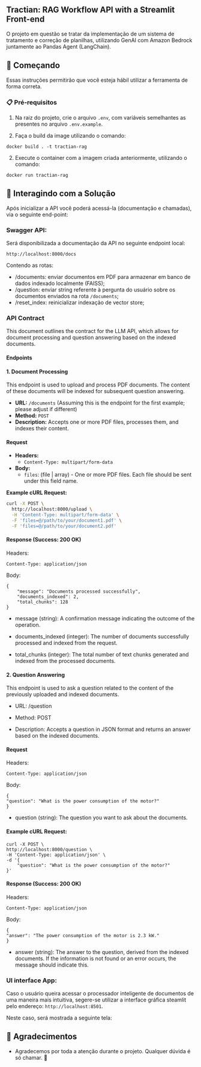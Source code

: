## Tractian: RAG Workflow API with a Streamlit Front-end

O projeto em questão se tratar da implementação de um sistema de tratamento e correção de planilhas, utilizando GenAI com Amazon Bedrock juntamente ao Pandas Agent (LangChain).

## 🚀 Começando

Essas instruções permitirão que você esteja hábil utilizar a ferramenta de forma correta. 

### 📋 Pré-requisitos

1. Na raiz do projeto, crie o arquivo ```.env```, com variáveis semelhantes as presentes no arquivo ```.env.example```.

2. Faça o build da image utilizando o comando:

```shell
docker build . -t tractian-rag
```

2. Execute o container com a imagem criada anteriormente, utilizando o comando:

```shell
docker run tractian-rag
```


## 🔩 Interagindo com a Solução

Após inicializar a API você poderá acessá-la (documentação e chamadas), via o seguinte end-point:

### Swagger API:

Será disponibilizada a documentação da API no seguinte endpoint local:
```
http://localhost:8000/docs
```
Contendo as rotas:
- /documents: enviar documentos em PDF para armazenar em banco de dados indexado localmente (FAISS);
- /question: enviar string referente à pergunta do usuário sobre os documentos enviados na rota ```/documents```;
- /reset_index: reinicializar indexação de vector store;


### API Contract

This document outlines the contract for the LLM API, which allows for document processing and question answering based on the indexed documents.

#### Endpoints

#### 1. Document Processing

This endpoint is used to upload and process PDF documents. The content of these documents will be indexed for subsequent question answering.

* **URL:** `/documents` (Assuming this is the endpoint for the first example; please adjust if different)
* **Method:** `POST`
* **Description:** Accepts one or more PDF files, processes them, and indexes their content.

#### Request

* **Headers:**
    * `Content-Type: multipart/form-data`
* **Body:**
    * `files`: (file | array<file>) - One or more PDF files. Each file should be sent under this field name.

**Example cURL Request:**

```bash
curl -X POST \
  http://localhost:8000/upload \
  -H 'Content-Type: multipart/form-data' \
  -F 'files=@/path/to/your/document1.pdf' \
  -F 'files=@/path/to/your/document2.pdf'
```
#### Response (Success: 200 OK)

Headers:

    Content-Type: application/json

Body:
```
{
    "message": "Documents processed successfully",
    "documents_indexed": 2,
    "total_chunks": 128
}
```
- message (string): A confirmation message indicating the outcome of the operation.

- documents_indexed (integer): The number of documents successfully processed and indexed from the request.

- total_chunks (integer): The total number of text chunks generated and indexed from the processed documents.

#### 2. Question Answering

This endpoint is used to ask a question related to the content of the previously uploaded and indexed documents.

- URL: /question

- Method: POST

- Description: Accepts a question in JSON format and returns an answer based on the indexed documents.

#### Request

Headers:

    Content-Type: application/json

Body:

    {
    "question": "What is the power consumption of the motor?"
    }

- question (string): The question you want to ask about the documents.

#### Example cURL Request:

    curl -X POST \
    http://localhost:8000/question \
    -H 'Content-Type: application/json' \
    -d '{
        "question": "What is the power consumption of the motor?"
    }'

#### Response (Success: 200 OK)

Headers:

    Content-Type: application/json

Body:

    {
    "answer": "The power consumption of the motor is 2.3 kW."
    }

- answer (string): The answer to the question, derived from the indexed documents. If the information is not found or an error occurs, the message should indicate this.


### UI interface App:

Caso o usuário queira acessar o processador inteligente de documentos de uma maneira mais intuitiva, segere-se utilizar a interface gráfica steamlit pelo endereço: ```http://localhost:8501```.

Neste caso, será mostrada a seguinte tela:

## 🤝 Agradecimentos

* Agradecemos por toda a atenção durante o projeto. Qualquer dúvida é só chamar. 📢